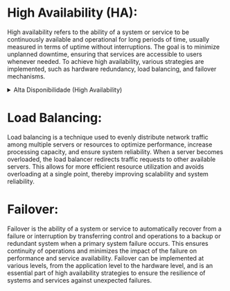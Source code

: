 # High Availability (HA):
High availability refers to the ability of a system or service to be continuously available and operational for long periods of time, usually measured in terms of uptime without interruptions. The goal is to minimize unplanned downtime, ensuring that services are accessible to users whenever needed. To achieve high availability, various strategies are implemented, such as hardware redundancy, load balancing, and failover mechanisms.
<details>
  <summary>Alta Disponibilidade (High Availability)</summary>
Alta disponibilidade refere-se à capacidade de um sistema ou serviço estar continuamente disponível e operacional por longos períodos de tempo, geralmente medido em termos de tempo de funcionamento sem interrupções. O objetivo é minimizar o tempo de inatividade não planejado, garantindo que os serviços estejam acessíveis para os usuários sempre que necessário. Para alcançar alta disponibilidade, são implementadas várias estratégias, como redundância de hardware, balanceamento de carga, e mecanismos de failover.
</details>

# Load Balancing:
Load balancing is a technique used to evenly distribute network traffic among multiple servers or resources to optimize performance, increase processing capacity, and ensure system reliability. When a server becomes overloaded, the load balancer redirects traffic requests to other available servers. This allows for more efficient resource utilization and avoids overloading at a single point, thereby improving scalability and system reliability.

# Failover:
Failover is the ability of a system or service to automatically recover from a failure or interruption by transferring control and operations to a backup or redundant system when a primary system failure occurs. This ensures continuity of operations and minimizes the impact of the failure on performance and service availability. Failover can be implemented at various levels, from the application level to the hardware level, and is an essential part of high availability strategies to ensure the resilience of systems and services against unexpected failures.